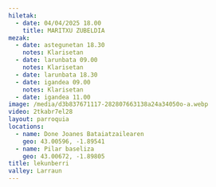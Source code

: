 ```yaml
---
hiletak:
  - date: 04/04/2025 18.00
    title: MARITXU ZUBELDIA
mezak:
  - date: astegunetan 18.30
    notes: Klarisetan
  - date: larunbata 09.00
    notes: Klarisetan
  - date: larunbata 18.30
  - date: igandea 09.00
    notes: Klarisetan
  - date: igandea 11.00
image: /media/d3b837671117-282807663138a24a34050o-a.webp
video: 2tkabr7el28
layout: parroquia
locations:
  - name: Done Joanes Bataiatzailearen
    geo: 43.00596, -1.89541
  - name: Pilar baseliza
    geo: 43.00672, -1.89805
title: lekunberri
valley: Larraun
---
```

